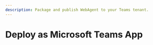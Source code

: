 ```yaml
---
description: Package and publish WebAgent to your Teams tenant.
---
```


# Deploy as Microsoft Teams App

